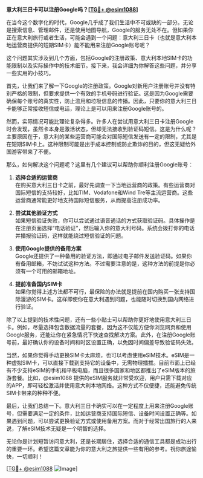 **意大利三日卡可以注册Google吗？[[TG💪+ @esim1088](https://t.me/s/esim1088)]**

在当今这个数字化的时代，Google几乎成了我们生活中不可或缺的一部分。无论是搜索信息、管理邮件，还是使用地图导航，Google的服务无处不在。但如果你正在意大利旅行或者生活，可能会遇到一个问题：意大利三日卡（也就是意大利本地运营商提供的短期SIM卡）能不能用来注册Google账号呢？

这个问题其实涉及到几个方面，包括Google的注册政策、意大利本地SIM卡的功能限制以及实际操作中的技术细节。接下来，我会详细为你解答这些问题，并分享一些实用的小技巧。

首先，让我们来了解一下Google的注册政策。Google对新用户注册账号并没有特别严格的限制，但要求提供一个有效的手机号码进行验证。这是因为Google需要确保每个账号的真实性，防止滥用和垃圾信息的传播。因此，只要你的意大利三日卡能够正常接收短信或电话，理论上是可以用来注册Google账号的。

然而，实际情况可能比理论复杂得多。许多人在尝试用意大利三日卡注册Google时会发现，虽然卡本身是激活状态，但却无法接收到验证码短信。这是为什么呢？主要原因在于，意大利的某些运营商可能会对国际短信发送有一定的限制，尤其是在短期SIM卡上。这种限制可能是出于成本控制或防止欺诈的目的，但这无疑给外国游客带来了不便。

那么，如何解决这个问题呢？这里有几个建议可以帮助你顺利注册Google账号：

1. **选择合适的运营商**  
   在购买意大利三日卡之前，最好先调查一下当地运营商的政策。有些运营商对国际短信的支持较好，比如TIM、Vodafone和Wind Tre等主流运营商。这些运营商通常能更好地支持国际短信服务，从而提高注册成功率。

2. **尝试其他验证方式**  
   如果短信验证失败，你可以尝试通过语音通话的方式获取验证码。具体操作是在注册页面选择“电话验证”，然后输入你的意大利号码。系统会拨打你的电话并播报验证码，这样就能绕过短信验证的问题。

3. **使用Google提供的备用方案**  
   Google还提供了一种备用的验证方法，即通过电子邮件发送验证码。如果你有备用邮箱，不妨试试这种方法。不过需要注意的是，这种方法的前提是你必须有一个可用的邮箱地址。

4. **提前准备国内SIM卡**  
   如果你觉得上述方法都不可行，最保险的办法就是提前在国内购买一张支持国际漫游的SIM卡。这样即使你在意大利遇到问题，也能随时切换到国内网络进行验证。

除了以上提到的技术性问题，还有一些小贴士可以帮助你更好地使用意大利三日卡。例如，尽量选择包含数据流量的套餐，因为这不仅能方便你浏览网页和使用Google服务，还能让你在紧急情况下快速查找解决方案。此外，在注册Google账号前，最好确认你的设备时间和时区设置正确，以免因时间偏差导致验证码失效。

当然，如果你觉得手动更换SIM卡太麻烦，也可以考虑使用eSIM技术。eSIM是一种虚拟SIM卡，可以直接下载到支持它的设备中，无需物理插拔。目前市面上已经有不少支持eSIM的手机和平板电脑，而且很多国家和地区都推出了eSIM版本的旅游套餐。比如，@esim1088 提供的eSIM服务就非常受欢迎，用户只需下载对应的APP，即可轻松激活并使用意大利本地网络。这种方式不仅便捷，还能避免传统SIM卡带来的种种不便。

最后，让我们总结一下。意大利三日卡确实可以在一定程度上用来注册Google账号，但需要满足一定的条件，比如运营商支持国际短信、设备时间设置正确等。如果遇到问题，可以尝试更换验证方式或使用备用方案。而对于经常出国旅行的人来说，了解eSIM技术无疑是一个明智的选择。

无论你是计划短暂访问意大利，还是长期居住，选择合适的通信工具都是成功出行的重要一环。希望这篇文章能为你的意大利之旅提供一些有用的参考。祝你旅途愉快，一切顺利！

[[TG💪+ @esim1088](https://t.me/s/esim1088) ![Image](https://i.postimg.cc/4NQfJmqS/Snipaste-2025-05-13-00-14-12.png)]